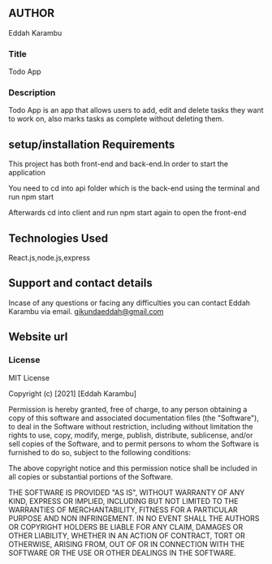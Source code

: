## AUTHOR
Eddah Karambu

### Title
Todo App

### Description
Todo App is an app that allows users to add, edit and delete tasks they want to work on, also marks tasks as complete without deleting them.


## setup/installation Requirements

This project has both front-end and back-end.In order to start the application 

You need to cd into api folder which is the back-end using the terminal and run npm start

Afterwards cd into client and run npm start again to open the front-end 

## Technologies Used
React.js,node.js,express

## Support and contact details
Incase of any questions or facing any difficulties you can contact Eddah Karambu via email.
gikundaeddah@gmail.com

## Website url


### License
MIT License

Copyright (c) [2021] [Eddah Karambu]

Permission is hereby granted, free of charge, to any person obtaining a copy
of this software and associated documentation files (the "Software"), to deal
in the Software without restriction, including without limitation the rights
to use, copy, modify, merge, publish, distribute, sublicense, and/or sell
copies of the Software, and to permit persons to whom the Software is
furnished to do so, subject to the following conditions:

The above copyright notice and this permission notice shall be included in all
copies or substantial portions of the Software.

THE SOFTWARE IS PROVIDED "AS IS", WITHOUT WARRANTY OF ANY KIND, EXPRESS OR
IMPLIED, INCLUDING BUT NOT LIMITED TO THE WARRANTIES OF MERCHANTABILITY,
FITNESS FOR A PARTICULAR PURPOSE AND NON INFRINGEMENT. IN NO EVENT SHALL THE
AUTHORS OR COPYRIGHT HOLDERS BE LIABLE FOR ANY CLAIM, DAMAGES OR OTHER
LIABILITY, WHETHER IN AN ACTION OF CONTRACT, TORT OR OTHERWISE, ARISING FROM,
OUT OF OR IN CONNECTION WITH THE SOFTWARE OR THE USE OR OTHER DEALINGS IN THE
SOFTWARE.




